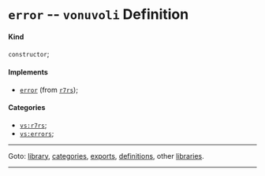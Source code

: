 

<a id='definition__vonuvoli__error'></a>

# `error` -- `vonuvoli` Definition


<a id='definition__vonuvoli__error__kind'></a>

#### Kind

`constructor`;


<a id='definition__vonuvoli__error__implements'></a>

#### Implements

 * [`error`](../../r7rs/definitions/error.md#definition__r7rs__error) (from [`r7rs`](../../r7rs/_index.md#library__r7rs));


<a id='definition__vonuvoli__error__categories'></a>

#### Categories

 * [`vs:r7rs`](../../vonuvoli/categories/vs_3a_r7rs.md#category__vonuvoli__vs_3a_r7rs);
 * [`vs:errors`](../../vonuvoli/categories/vs_3a_errors.md#category__vonuvoli__vs_3a_errors);

----

Goto: [library](../../vonuvoli/_index.md#library__vonuvoli), [categories](../../vonuvoli/categories/_index.md#toc__vonuvoli__categories), [exports](../../vonuvoli/exports/_index.md#toc__vonuvoli__exports), [definitions](../../vonuvoli/definitions/_index.md#toc__vonuvoli__definitions), other [libraries](../../_libraries.md#toc__libraries).

----

